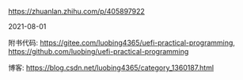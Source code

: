 
https://zhuanlan.zhihu.com/p/405897922

2021-08-01

附书代码: https://gitee.com/luobing4365/uefi-practical-programming, https://github.com/luobing/uefi-practical-programming

博客: https://blog.csdn.net/luobing4365/category_1360187.html


